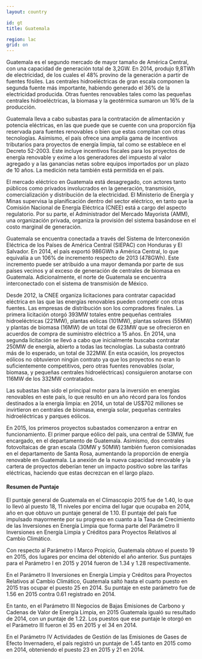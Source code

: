 ```yaml
---
layout: country

id: gt
title: Guatemala

region: lac
grid: on
---
```

Guatemala es el segundo mercado de mayor tamaño de América Central, con una capacidad de generación total de 3,2GW. En 2014, produjo 9,8TWh de electricidad, de los cuales el 48% provino de la generación a partir de fuentes fósiles. Las centrales hidroeléctricas de gran escala componen la segunda fuente más importante, habiendo generado el 36% de la electricidad producida. Otras fuentes renovables tales como las pequeñas centrales hidroeléctricas, la biomasa y la geotérmica sumaron un 16% de la producción.

Guatemala lleva a cabo subastas para la contratación de alimentación y potencia eléctricas, en las que puede que se cuente con una proporción fija reservada para fuentes renovables o bien que estas compitan con otras tecnologías. Asimismo, el país ofrece una amplia gama de incentivos tributarios para proyectos de energía limpia, tal como se establece en el Decreto 52-2003. Este incluye incentivos fiscales para los proyectos de energía renovable y exime a los generadores del impuesto al valor agregado y a las ganancias netas sobre equipos importados por un plazo de 10 años. La medición neta también está permitida en el país.

El mercado eléctrico en Guatemala está desagregado, con actores tanto públicos como privados involucrados en la generación, transmisión, comercialización y distribución de la electricidad. El Ministerio de Energía y Minas supervisa la planificación dentro del sector eléctrico, en tanto que la Comisión Nacional de Energía Eléctrica (CNEE) está a cargo del aspecto regulatorio. Por su parte, el Administrador del Mercado Mayorista  (AMM), una organización privada, organiza la provisión del sistema basándose en el costo marginal de generación.

Guatemala se encuentra conectada a través del Sistema de Interconexión Eléctrica de los Países de América Central (SIEPAC) con Honduras y El Salvador. En 2014, el país exportó 986GWh a América Central, lo que equivalía a un 106% de incremento respecto de 2013 (478GWh). Este incremento puede ser atribuido a una mayor demanda por parte de sus países vecinos y al exceso de generación de centrales de biomasa en Guatemala. Adicionalmente, el norte de Guatemala se encuentra interconectado con el sistema de transmisión de México.

Desde 2012, la CNEE organiza licitaciones para contratar capacidad eléctrica en las que las energías renovables pueden competir con otras fuentes. Las empresas de distribución son los compradores finales. La primera licitación otorgó 393MW totales entre pequeñas centrales hidroeléctricas (221MW), plantas eólicas (101MW), plantas solares (55MW) y plantas de biomasa (16MW) de un total de 623MW que se ofrecieron en acuerdos de compra de suministro eléctrico a 15 años. En 2014, una segunda licitación se llevó a cabo que inicialmente buscaba contratar 250MW de energía, abierto a todas las tecnologías. La subasta contrató más de lo esperado, un total de 322MW. En esta ocasión, los proyectos eólicos no obtuvieron ningún contrato ya que los proyectos no eran lo suficientemente competitivos, pero otras fuentes renovables (solar, biomasa, y pequeñas centrales hidroeléctricas) consiguieron anotarse con 116MW de los 332MW contratados.

Las subastas han sido el principal motor para la inversión en energías renovables en este país, lo que resultó en un año récord para los fondos destinados a la energía limpia: en 2014, un total de US$702 millones se invirtieron en centrales de biomasa, energía solar, pequeñas centrales  hidroeléctricas y parques eólicos.

En 2015, los primeros proyectos subastados comenzaron a entrar en funcionamiento. El primer parque eólico del país, una central de 53MW, fue encargado, en el departamento de Guatemala. Asimismo, dos centrales fotovoltaicas de gran escala (30MW y 50MW) también fueron comisionadas en el departamento de Santa Rosa, aumentando la proporción de energía renovable en Guatemala. La anexión de la nueva capacidad renovable y la cartera de proyectos deberían tener un impacto positivo sobre las tarifas eléctricas, haciendo que estas decrezcan en el largo plazo.

#### Resumen de Puntaje

El puntaje general de Guatemala en el Climascopio 2015 fue de 1.40, lo que lo llevó al puesto 18, 11 niveles por encima del lugar que ocupaba en 2014, año en que obtuvo un puntaje general de 1.10.
El puntaje del país fue impulsado mayormente por su progreso en cuanto a la Tasa de Crecimiento de las Inversiones en Energía Limpia que forma parte del Parámetro II Inversiones en Energía Limpia y Créditos para Proyectos Relativos al Cambio Climático.

Con respecto al Parámetro I Marco Propicio, Guatemala obtuvo el puesto 19 en 2015, dos lugares por encima del obtenido el año anterior. Sus puntajes para el Parámetro I en 2015 y 2014 fueron de 1.34 y 1.28 respectivamente. 

En el Parámetro II Inversiones en Energía Limpia y Créditos para Proyectos Relativos al Cambio Climático, Guatemala saltó hasta el cuarto puesto en 2015 tras ocupar el puesto 25 en 2014. Su puntaje en este parámetro fue de 1.56 en 2015 contra 0.61 registrado en 2014.

En tanto, en el Parámetro III Negocios de Bajas Emisiones de Carbono y Cadenas de Valor de Energía Limpia, en 2015 Guatemala igualó su resultado de 2014, con un puntaje de 1.22. Los puestos que ese puntaje le otorgó en el Parámetro III fueron el 35 en 2015 y el 34 en 2014.

En el Parámetro IV Actividades de Gestión de las Emisiones de Gases de Efecto Invernadero, el país registró un puntaje de 1.45 tanto en 2015 como en 2014, obteniendo el puesto 23 en 2015 y 21 en 2014.
